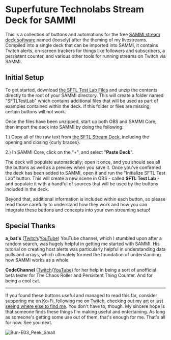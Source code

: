 # Superfuture Technolabs Stream Deck for SAMMI
This is a collection of buttons and automations for the free [SAMMI stream deck software](https://github.com/SAMMISolutions/SAMMI-Official/releases) named (loosely) after the theming of my livestreams. Compiled into a single deck that can be imported into SAMMI, it contains Twitch alerts, on-screen trackers for things like followers and subscribers, a persistent counter, and various other tools for running streams on Twitch via SAMMI.

## Initial Setup
To get started, download [the SFTL Test Lab Files](https://github.com/SuperRetroHeart/Superfuture-Technlolabs-SAMMI-Deck/raw/main/SFTL%20Test%20Lab%20Files.zip) and unzip the contents directly to the root of your SAMMI directory. This will create a folder named "SFTLTestLab" which contains additional files that will be used as part of examples contained within the deck. If this folder or files are missing, certain buttons will not work.

Once the files have been unzipped, start up both OBS and SAMMI Core, then import the deck into SAMMI by doing the following:

1.) Copy all of the raw text from [the SFTL Stream Deck](https://github.com/SuperRetroHeart/Superfuture-Technlolabs-SAMMI-Deck/blob/main/SFTL%20Stream%20Deck%20v2.1.json), including the opening and closing {curly braces}.

2.) In SAMMI Core, click on the "+", and select "**Paste Deck**".

The deck will populate automatically; open it once, and you should see all the buttons as well as a preview when you save it. Once you've confirmed the deck has been added to SAMMI, open it and run the "Initialize SFTL Test Lab" button. This will create a new scene in OBS - called **SFTL Test Lab** - and populate it with a handful of sources that will be used by the buttons included in the deck.

Beyond that, additional information is included within each button, so please read those carefully to understand how they work and how you can integrate these buttons and concepts into your own streaming setup!

## Special Thanks
**a_bat's** ([Twitch](https://www.twitch.tv/a_bat/videos)/[YouTube](https://www.youtube.com/channel/UCH9Cz-87RLF2Aw0CjVTzAwQ)) YouTube channel, which I stumbled upon after a random search, was hugely helpful in getting me started with SAMMI. His tutorial on creating host alerts was particularly helpful in understanding data pulls and arrays, which ultimately formed the foundation of understanding how SAMMI works as a whole.

**CodeChannel** ([Twitch](https://twitch.tv/codechannel)/[YouTube](https://www.youtube.com/@codechannelVT)) for her help in being a sort of unofficial beta tester for The Chaos Roller and Persistent Thing Counter. And for being a cool cat.

---
If you found these buttons useful and managed to read this far, consider supporing me on [Ko-Fi](https://ko-fi.com/retroheart), following me on [Twitch](https://www.twitch.tv/superretroheart), checking out my [art](https://retroheart.net) or just [seeing where else to find me](http://links.retroheart.net). You don't have to, though. My sincere hope is that someone finds these things I'm making useful and entertaining. As long as someone's getting some use out of them, that's enough for me. That's all for now. See you next.

![Bun-E03_Peek_Small](https://github.com/SuperRetroHeart/SFTL-SAMMI-Examples/assets/112423124/971de8ac-e766-41a4-b9c8-66a978d9d3b0)
